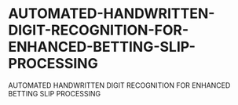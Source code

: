 # AUTOMATED-HANDWRITTEN-DIGIT-RECOGNITION-FOR-ENHANCED-BETTING-SLIP-PROCESSING
AUTOMATED  HANDWRITTEN DIGIT RECOGNITION FOR ENHANCED BETTING SLIP PROCESSING
